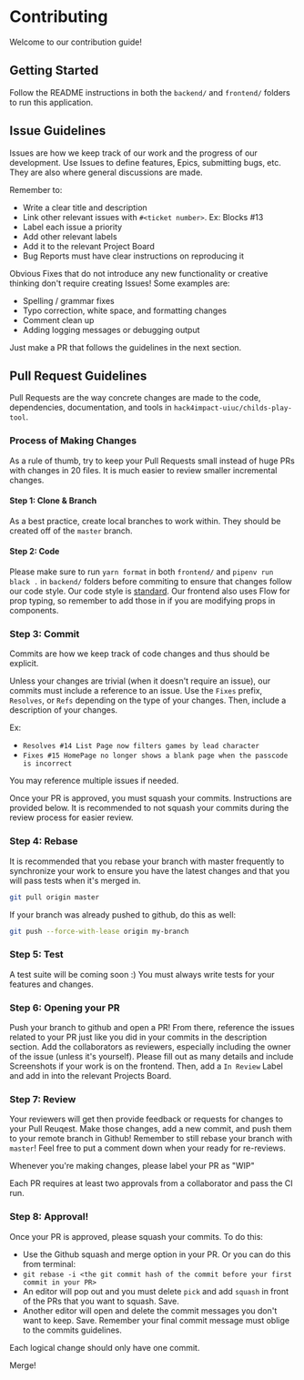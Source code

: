 # Contributing

Welcome to our contribution guide!

## Getting Started

Follow the README instructions in both the `backend/` and `frontend/` folders to run this application.

## Issue Guidelines

Issues are how we keep track of our work and the progress of our development. Use Issues to define features, Epics, submitting bugs, etc. They are also where general discussions are made.

Remember to:

- Write a clear title and description
- Link other relevant issues with `#<ticket number>`. Ex: Blocks #13
- Label each issue a priority
- Add other relevant labels
- Add it to the relevant Project Board
- Bug Reports must have clear instructions on reproducing it

Obvious Fixes that do not introduce any new functionality or creative thinking don't require creating Issues! Some examples are:

- Spelling / grammar fixes
- Typo correction, white space, and formatting changes
- Comment clean up
- Adding logging messages or debugging output

Just make a PR that follows the guidelines in the next section.

## Pull Request Guidelines

Pull Requests are the way concrete changes are made to the code, dependencies, documentation, and tools in `hack4impact-uiuc/childs-play-tool`.

### Process of Making Changes

As a rule of thumb, try to keep your Pull Requests small instead of huge PRs with changes in 20 files. It is much easier to review smaller incremental changes.

#### Step 1: Clone & Branch

As a best practice, create local branches to work within. They should be created off of the `master` branch.

#### Step 2: Code

Please make sure to run `yarn format` in both `frontend/` and `pipenv run black .` in `backend/` folders before commiting to ensure that changes follow our code style. Our code style is [standard](https://github.com/standard/standard). Our frontend also uses Flow for prop typing, so remember to add those in if you are modifying props in components.

### Step 3: Commit

Commits are how we keep track of code changes and thus should be explicit.

Unless your changes are trivial (when it doesn't require an issue), our commits must include a reference to an issue. Use the `Fixes` prefix, `Resolves`, or `Refs` depending on the type of your changes. Then, include a description of your changes.

Ex:

- `Resolves #14 List Page now filters games by lead character`
- `Fixes #15 HomePage no longer shows a blank page when the passcode is incorrect`

You may reference multiple issues if needed.

Once your PR is approved, you must squash your commits. Instructions are provided below. It is recommended to not squash your commits during the review process for easier review.

### Step 4: Rebase

It is recommended that you rebase your branch with master frequently to synchronize your work to ensure you have the latest changes and that you will pass tests when it's merged in.

```bash
git pull origin master
```

If your branch was already pushed to github, do this as well:

```bash
git push --force-with-lease origin my-branch
```

### Step 5: Test

A test suite will be coming soon :) You must always write tests for your features and changes.

### Step 6: Opening your PR

Push your branch to github and open a PR! From there, reference the issues related to your PR just like you did in your commits in the description section. Add the collaborators as reviewers, especially including the owner of the issue (unless it's yourself). Please fill out as many details and include Screenshots if your work is on the frontend. Then, add a `In Review` Label and add in into the relevant Projects Board.

### Step 7: Review

Your reviewers will get then provide feedback or requests for changes to your Pull Reuqest. Make those changes, add a new commit, and push them to your remote branch in Github! Remember to still rebase your branch with `master`! Feel free to put a comment down when your ready for re-reviews.

Whenever you're making changes, please label your PR as "WIP"

Each PR requires at least two approvals from a collaborator and pass the CI run.

### Step 8: Approval!

Once your PR is approved, please squash your commits. To do this:

- Use the Github squash and merge option in your PR.
  Or you can do this from terminal:
- `git rebase -i <the git commit hash of the commit before your first commit in your PR>`
- An editor will pop out and you must delete `pick` and add `squash` in front of the PRs that you want to squash. Save.
- Another editor will open and delete the commit messages you don't want to keep. Save. Remember your final commit message must oblige to the commits guidelines.

Each logical change should only have one commit.

Merge!
